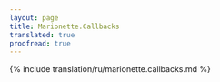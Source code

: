 ```yaml
---
layout: page
title: Marionette.Callbacks
translated: true
proofread: true
---
```


{% include translation/ru/marionette.callbacks.md %}
